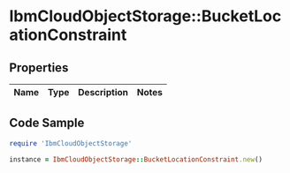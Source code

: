 # IbmCloudObjectStorage::BucketLocationConstraint

## Properties

Name | Type | Description | Notes
------------ | ------------- | ------------- | -------------

## Code Sample

```ruby
require 'IbmCloudObjectStorage'

instance = IbmCloudObjectStorage::BucketLocationConstraint.new()
```


